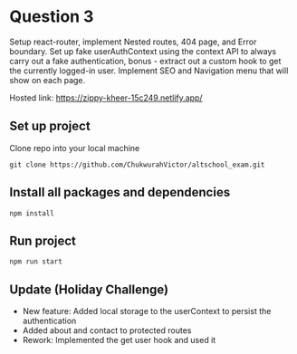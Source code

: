 # Question 3 
Setup react-router, implement Nested routes, 404 page, and Error boundary. Set up fake userAuthContext using the context API to always carry out a fake authentication, bonus - extract out a custom hook to get the currently logged-in user. Implement SEO and Navigation menu that will show on each page.

Hosted link: https://zippy-kheer-15c249.netlify.app/

## Set up project
Clone repo into your local machine
```
git clone https://github.com/ChukwurahVictor/altschool_exam.git
```

## Install all packages and dependencies
```
npm install
```
## Run project
```
npm run start
```

## Update (Holiday Challenge)
- New feature: Added local storage to the userContext to persist the
authentication
- Added about and contact to protected routes
- Rework: Implemented the get user hook and used it
